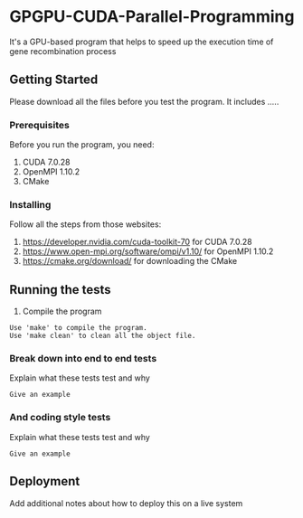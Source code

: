 # GPGPU-CUDA-Parallel-Programming
It's a GPU-based program that helps to speed up the execution time of gene recombination process
## Getting Started

Please download all the files before you test the program. It includes .....

### Prerequisites
Before you run the program, you need:
1. CUDA 7.0.28 
2. OpenMPI 1.10.2
3. CMake

### Installing
Follow all the steps from those websites:
1. https://developer.nvidia.com/cuda-toolkit-70 for CUDA 7.0.28
2. https://www.open-mpi.org/software/ompi/v1.10/ for OpenMPI 1.10.2
3. https://cmake.org/download/ for downloading the CMake

## Running the tests

1. Compile the program


```
Use 'make' to compile the program.
Use 'make clean' to clean all the object file.
```

### Break down into end to end tests

Explain what these tests test and why

```
Give an example
```

### And coding style tests

Explain what these tests test and why

```
Give an example
```

## Deployment

Add additional notes about how to deploy this on a live system
